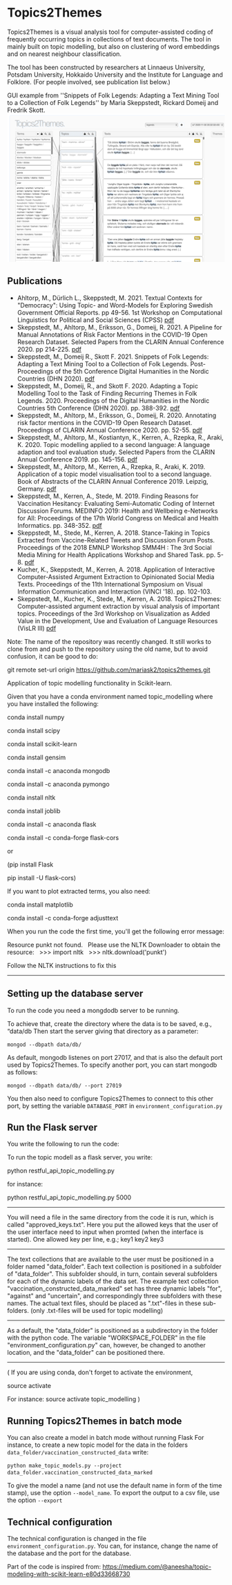 
# Topics2Themes

Topics2Themes is a visual analysis tool for computer-assisted coding of frequently occurring topics in collections of text documents. The tool in mainly built on topic modelling, but also on clustering of word embeddings and on nearest neighbour classification.

The tool has been constructed by researchers at Linnaeus University, Potsdam University, Hokkaido University and the Institute for Language and Folklore. (For people involved, see publication list below.)

GUI example from ''Snippets of Folk Legends: Adapting a Text Mining Tool to a Collection of Folk Legends'' by Maria Skeppstedt, Rickard Domeij and Fredrik Skott.
![alttext](snippets-image.png)

## Publications

* Ahltorp, M., D&uuml;rlich L., Skeppstedt, M. 2021. Textual Contexts for "Democracy": Using Topic- and Word-Models for Exploring Swedish Government Official Reports. pp 49-56. 1st Workshop on Computational Linguistics for Political and Social Sciences (CPSS)
[pdf](https://old.gscl.org/en/arbeitskreise/cpss/cpss-2021/workshop-proceedings)
* Skeppstedt, M., Ahltorp, M., Eriksson, G., Domeij, R. 2021. A Pipeline for Manual Annotations of
Risk Factor Mentions in the COVID-19 Open
Research Dataset. Selected Papers from the
CLARIN Annual Conference 2020. pp 214-225.
[pdf](https://ecp.ep.liu.se/index.php/clarin/article/view/23/23)
* Skeppstedt, M., Domeij R., Skott F. 2021. Snippets of
Folk Legends: Adapting a
Text Mining Tool to a
Collection of Folk Legends. Post-Proceedings of the 5th Conference Digital Humanities in the Nordic Countries (DHN 2020).
[pdf](http://ceur-ws.org/Vol-2865/poster5.pdf)
* Skeppstedt, M., Domeij, R., and Skott F. 2020. Adapting a Topic Modelling Tool to the Task of Finding Recurring Themes in Folk Legends. 2020. Proceedings of the Digital Humanities in the Nordic Countries 5th Conference (DHN 2020). pp. 388-392.
[pdf](http://ceur-ws.org/Vol-2612/poster3.pdf)
* Skeppstedt, M., Ahltorp, M., Eriksson, G., Domeij, R. 2020. Annotating risk factor mentions in the COVID-19 Open Research Dataset. Proceedings of CLARIN Annual Conference 2020. pp. 52-55.
[pdf](https://office.clarin.eu/v/CE-2020-1738-CLARIN2020_ConferenceProceedings.pdf)
* Skeppstedt, M., Ahltorp, M., Kostiantyn, K., Kerren, A., Rzepka, R., Araki, K. 2020. Topic modelling applied to a second language: A language adaption and tool evaluation study. Selected Papers from the CLARIN Annual Conference 2019. pp. 145-156.
[pdf](https://ep.liu.se/en/conference-article.aspx?series=ecp&issue=172&Article_No=17)
* Skeppstedt, M., Ahltorp, M., Kerren, A., Rzepka, R., Araki, K. 2019. Application of a topic model visualisation tool to a second language. Book of Abstracts of the CLARIN Annual Conference 2019. Leipzig, Germany.
[pdf](http://cs.lnu.se/isovis/pubs/docs/skeppstedt-clarin19.pdf)
* Skeppstedt, M., Kerren, A., Stede, M. 2019. Finding Reasons for Vaccination Hesitancy: Evaluating Semi-Automatic Coding of Internet Discussion Forums. MEDINFO 2019: Health and Wellbeing e-Networks for All: Proceedings of the 17th World Congress on Medical and Health Informatics. pp. 348-352.
[pdf](http://ebooks.iospress.nl/publication/52006)
* Skeppstedt, M., Stede, M., Kerren, A. 2018. Stance-Taking in Topics Extracted from Vaccine-Related Tweets and Discussion Forum Posts. Proceedings of the 2018 EMNLP Workshop SMM4H : The 3rd Social Media Mining for Health Applications Workshop and Shared Task. pp. 5-8.
[pdf](https://aclweb.org/anthology/W18-5902)
* Kucher, K., Skeppstedt, M., Kerren, A. 2018. Application of Interactive Computer-Assisted Argument Extraction to Opinionated Social Media Texts. Proceedings of the 11th International Symposium on Visual Information Communication and Interaction (VINCI '18). pp. 102-103.
* Skeppstedt, M., Kucher, K., Stede, M., Kerren, A. 2018. Topics2Themes: Computer-assisted argument extraction
by visual analysis of important topics. Proceedings of the 3rd Workshop on Visualization as Added Value in the Development, Use and Evaluation of Language Resources (VisLR III)
[pdf](http://lrec-conf.org/workshops/lrec2018/W16/pdf/2_W16.pdf)
                
Note: The name of the repository was recently changed. It still works to clone from and push to the repository using the old name, but to avoid confusion, it can be good to do:

git remote set-url origin https://github.com/mariask2/topics2themes.git


Application of topic modelling functionality in Scikit-learn.

Given that you have a conda environment named topic_modelling where you have installed the following:

conda install numpy

conda install scipy

conda install scikit-learn

conda install gensim

conda install -c anaconda mongodb

conda install -c anaconda pymongo

conda install nltk

conda install joblib

conda install -c anaconda flask

conda install -c conda-forge flask-cors


or

(pip install Flask

pip install -U flask-cors)


If you want to plot extracted terms, you also need:

conda install matplotlib

conda install -c conda-forge adjusttext

When you run the code the first time, you'll get the following error message:

Resource punkt not found.
  Please use the NLTK Downloader to obtain the resource:
  >>> import nltk
  >>> nltk.download('punkt')

Follow the NLTK instructions to fix this

******
## Setting up the database server
To run the code you need a mongdodb server to be running.

To achieve that, create the directory where the data is to be saved, e.g., “data/db
Then start the server giving that directory as a parameter:
```
mongod --dbpath data/db/
```
As default, mongodb listenes on port 27017, and that is also the default port used by Topics2Themes. To specify another port, you can start mongodb as follows:
```
mongod --dbpath data/db/ --port 27019
```

You then also need to configure Topics2Themes to connect to this other port, by setting the variable `DATABASE_PORT` in `environment_configuration.py`

## Run the Flask server

You write the following to run the code:

To run the topic modell as a flask server, you write:

python restful_api_topic_modelling.py <port>

for instance:

python restful_api_topic_modelling.py 5000

***************
You will need a file in the same directory from the code it is run, which is called "approved_keys.txt".
Here you put the allowed keys that the user of the user interface need to input when promted (when the interface is started).
One allowed key per line, e.g.;
key1
key2
key3

****************
The text collections that are available to the user must be positioned in a folder named "data_folder".
Each text collection is positioned in a subfolder of "data_folder". This subfolder should, in turn, contain several subfolders for each of the dynamic labels of the data set. The example text collection "vaccination_constructed_data_marked" set  has three dynamic labels "for", "against" and "uncertain", and correspondingly three subfolders with these names. The actual text files, should be placed as ".txt"-files in these sub-folders. (only .txt-files will be used for topic modelling)

********
As a default, the "data_folder" is positioned as a subdirectory in the folder with the python code.
The variable "WORKSPACE_FOLDER" in the file "environment_configuration.py"  can, however, be changed to another location, and the "data_folder" can be positioned there.
**********

(
If you are using conda, don't forget to activate the environment, 

source activate <name of environment>

For instance:
source activate topic_modelling
)

## Running Topics2Themes in batch mode
You can also create a model in batch mode without running Flask
For instance, to create a new topic model for the data in the folders `data_folder/vaccination_constructed_data` write:
```
python make_topic_models.py --project data_folder.vaccination_constructed_data_marked
```

To give the model a name (and not use the default name in form of the time stamp), use the option `--model_name`. To export the output to a csv file, use the option `--export`

## Technical configuration
The technical configuration is changed in the file `environment_configuration.py`. You can, for instance, change the name of the database and the port for the database.






Part of the code is inspired from:
https://medium.com/@aneesha/topic-modeling-with-scikit-learn-e80d33668730
